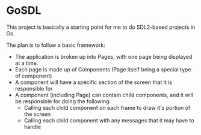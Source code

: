 # GoSDL
This project is basically a starting point for me to do SDL2-based projects in Go.

The plan is to follow a basic framework:
* The application is broken up into Pages, with one page being displayed at a time.
* Each page is made up of Components (Page itself being a special type of component)
* A component will have a specific section of the screen that it is responsible for
* A component (including Page) can contain child components, and it will be responsible
  for doing the following:
    * Calling each child component on each frame to draw it's portion of the screen
    * Calling each child component with any messages that it may have to handle
